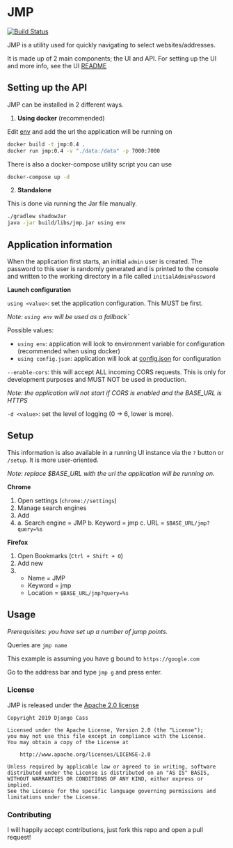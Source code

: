 # JMP

[![Build Status](https://ci.castive.dev/api/badges/djcass44/jmp/status.svg)](https://ci.castive.dev/djcass44/jmp)

JMP is a utility used for quickly navigating to select websites/addresses.

It is made up of 2 main components; the UI and API. For setting up the UI and more info, see the UI [README](src/main/resources/public2/README.md)

## Setting up the API

JMP can be installed in 2 different ways.

1. **Using docker** (recommended)

Edit [env](env) and add the url the application will be running on

```bash
docker build -t jmp:0.4 .
docker run jmp:0.4 -v "./data:/data" -p 7000:7000
```

There is also a docker-compose utility script you can use

```bash
docker-compose up -d
```

2. **Standalone**

This is done via running the Jar file manually.

```bash
./gradlew shadowJar
java -jar build/libs/jmp.jar using env
```

## Application information

When the application first starts, an initial `admin` user is created. 
The password to this user is randomly generated and is printed to the console and written to the working directory in a file called `initialAdminPassword`

**Launch configuration**

`using <value>`: set the application configuration. This MUST be first.

*Note: `using env` will be used as a fallback`*

Possible values: 
- `using env`: application will look to environment variable for configuration (recommended when using docker)
- `using config.json`: application will look at [config.json](src/main/resources/config.json) for configuration

`--enable-cors`: this will accept ALL incoming CORS requests. This is only for development purposes and MUST NOT be used in production.

*Note: the application will not start if CORS is enabled and the BASE_URL is HTTPS*

`-d <value>`: set the level of logging (0 -> 6, lower is more).

## Setup

This information is also available in a running UI instance via the `?` button or `/setup`. It is more user-oriented.

*Note: replace $BASE_URL with the url the application will be running on.*

**Chrome**

1. Open settings (`chrome://settings`)
2. Manage search engines
3. Add
3.  a. Search engine = JMP
    b. Keyword = jmp
    c. URL = `$BASE_URL/jmp?query=%s`

**Firefox**

1. Open Bookmarks (`Ctrl + Shift + O`)
2. Add new
2.  - Name = JMP
    - Keyword = jmp
    - Location = `$BASE_URL/jmp?query=%s`

## Usage

*Prerequisites: you have set up a number of jump points.*

Queries are `jmp name`

This example is assuming you have g bound to `https://google.com`

Go to the address bar and type `jmp g` and press enter.

### License

JMP is released under the [Apache 2.0 license](LICENSE)
```
Copyright 2019 Django Cass

Licensed under the Apache License, Version 2.0 (the "License");
you may not use this file except in compliance with the License.
You may obtain a copy of the License at

    http://www.apache.org/licenses/LICENSE-2.0

Unless required by applicable law or agreed to in writing, software
distributed under the License is distributed on an "AS IS" BASIS,
WITHOUT WARRANTIES OR CONDITIONS OF ANY KIND, either express or implied.
See the License for the specific language governing permissions and
limitations under the License.
```

### Contributing

I will happily accept contributions, just fork this repo and open a pull request!